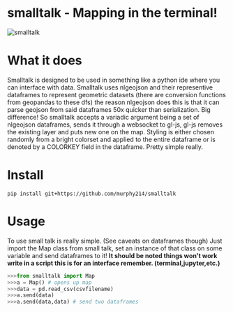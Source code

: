 # smalltalk - Mapping in the terminal!

![smalltalk](https://user-images.githubusercontent.com/10904982/33521221-0267b51c-d79a-11e7-9be3-c7fcc0ab96f8.gif)

# What it does 

Smalltalk is designed to be used in something like a python ide where you can interface with data. Smalltalk uses nlgeojson and their representive dataframes to represent geometric datasets (there are conversion functions from geopandas to these dfs) the reason nlgeojson does this is that it can parse geojson from said dataframes 50x quicker than serialization. Big difference! So smalltalk accepts a variadic argument being a set of nlgeojson dataframes, sends it through a websocket to gl-js, gl-js removes the existing layer and puts new one on the map. Styling is either chosen randomly from a bright colorset and applied to the entire dataframe or is denoted by a COLORKEY field in the dataframe. Pretty simple really. 

# Install 
```
pip install git+https://github.com/murphy214/smalltalk
```
# Usage 

To use small talk is really simple. (See caveats on dataframes though) Just import the Map class from small talk, set an instance of that class on some variable and send dataframes to it! **It should be noted things won't work write in a script this is for an interface remember. (terminal,jupyter,etc.)**

```python
>>>from smalltalk import Map
>>>a = Map() # opens up map 
>>>data = pd.read_csv(csvfilename)
>>>a.send(data)
>>>a.send(data,data) # send two dataframes
```
